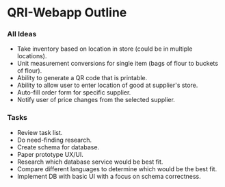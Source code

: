 # QRI-Webapp Outline

### All Ideas

- Take inventory based on location in store (could be in multiple locations).
- Unit measurement conversions for single item (bags of flour to buckets of flour).
- Ability to generate a QR code that is printable.
- Ability to allow user to enter location of good at supplier's store.
- Auto-fill order form for specific supplier.
- Notify user of price changes from the selected supplier.

### Tasks

- Review task list.
- Do need-finding research.
- Create schema for database.
- Paper prototype UX/UI.
- Research which database service would be best fit.
- Compare different languages to determine which would be the best fit.
- Implement DB with basic UI with a focus on schema correctness.
